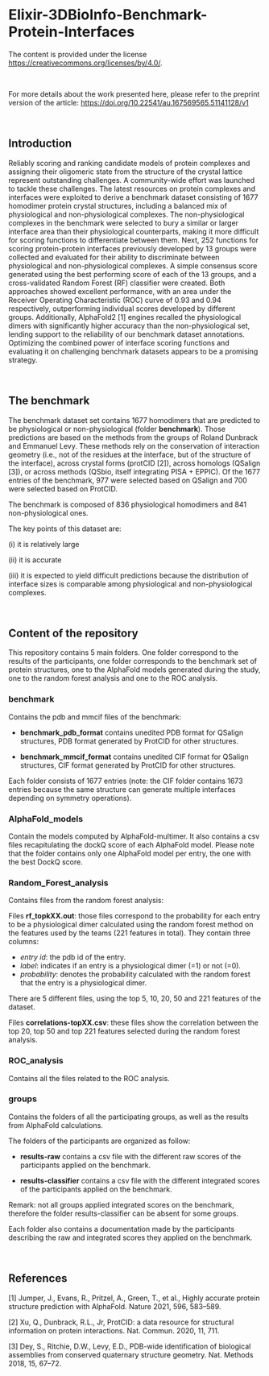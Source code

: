 # Elixir-3DBioInfo-Benchmark-Protein-Interfaces

The content is provided under the license https://creativecommons.org/licenses/by/4.0/.

<br>

For more details about the work presented here, please refer to the preprint version of the article:
https://doi.org/10.22541/au.167569565.51141128/v1

<br>


<h2>Introduction</h2>

Reliably scoring and ranking candidate models of protein complexes and assigning their oligomeric state from the structure of the crystal lattice represent outstanding challenges. A community-wide effort was launched to tackle these challenges. The latest resources on protein complexes and interfaces were exploited to derive a benchmark dataset consisting of 1677 homodimer protein crystal structures, including a balanced mix of physiological and non-physiological complexes. The non-physiological complexes in the benchmark were selected to bury a similar or larger interface area than their physiological counterparts, making it more difficult for scoring functions to differentiate between them. Next, 252 functions for scoring protein-protein interfaces previously developed by 13 groups were collected and evaluated for their ability to discriminate between physiological and non-physiological complexes. A simple consensus score generated using the best performing score of each of the 13 groups, and a cross-validated Random Forest (RF) classifier were created. Both approaches showed excellent performance, with an area under the Receiver Operating Characteristic (ROC) curve of 0.93 and 0.94 respectively, outperforming individual scores developed by different groups. Additionally, AlphaFold2 [1] engines recalled the physiological dimers with significantly higher accuracy than the non-physiological set, lending support to the reliability of our benchmark dataset annotations. Optimizing the combined power of interface scoring functions and evaluating it on challenging benchmark datasets appears to be a promising strategy.

<br>

<h2>The benchmark</h2>

The benchmark dataset set contains 1677 homodimers that are predicted to be physiological or non-physiological (folder **benchmark**). Those predictions are based on the methods from the groups of Roland Dunbrack and Emmanuel Levy. These methods rely on the conservation of interaction geometry (i.e., not of the residues at the interface, but of the structure of the interface), across crystal forms (protCID [2]), across homologs (QSalign [3]), or across methods (QSbio, itself integrating PISA + EPPIC). Of the 1677 entries of the benchmark, 977 were selected based on QSalign and 700 were selected based on ProtCID.

The benchmark is composed of 836 physiological homodimers and 841 non-physiological ones.

The key points of this dataset are: 
 
(i) it is relatively large

(ii) it is accurate

(iii) it is expected to yield difficult predictions because the distribution of interface sizes is comparable among physiological and non-physiological complexes.

<br>

<h2>Content of the repository</h2>

This repository contains 5 main folders. One folder correspond to the results of the participants, one folder corresponds to the benchmark set of protein structures, one to the AlphaFold models generated during the study, one to the random forest analysis and one to the ROC analysis.



<h3>benchmark</h3> 

Contains the pdb and mmcif files of the benchmark:

- **benchmark_pdb_format** contains unedited PDB format for QSalign structures, PDB format generated by ProtCID for other structures.

- **benchmark_mmcif_format** contains unedited CIF format for QSalign structures, CIF format generated by ProtCID for other structures.

Each folder consists of 1677 entries (note: the CIF folder contains 1673 entries because the same structure can generate multiple interfaces depending on symmetry operations).



<h3>AlphaFold_models</h3>

Contain the models computed by AlphaFold-multimer. It also contains a csv files recapitulating the dockQ score of each AlphaFold model. Please note that the folder contains only one AlphaFold model per entry, the one with the best DockQ score.



<h3>Random_Forest_analysis</h3>

Contains files from the random forest analysis:

Files **rf_topkXX.out**: those files correspond to the probability for each entry to be a physiological dimer calculated using the random forest method on the features used by the teams (221 features in total). They contain three columns: 
- *entry id*: the pdb id of the entry.
- *label*: indicates if an entry is a physiological dimer (=1) or not (=0).
- *probability*: denotes the probability calculated with the random forest that the entry is a physiological dimer. 

There are 5 different files, using the top 5, 10, 20, 50 and 221 features of the dataset.

Files **correlations-topXX.csv**: these files show the correlation between the top 20, top 50 and top 221 features selected during the random forest analysis.



<h3>ROC_analysis</h3>

Contains all the files related to the ROC analysis.     


<h3>groups</h3>

Contains the folders of all the participating groups, as well as the results from AlphaFold calculations.

The folders of the participants are organized as follow:

  - **results-raw** contains a csv file with the different raw scores of the participants applied on the benchmark.

  - **results-classifier** contains a csv file with the different integrated scores of the participants applied on the benchmark.
  
  Remark: not all groups applied integrated scores on the benchmark, therefore the folder results-classifier can be absent for some groups.

Each folder also contains a documentation made by the participants describing the raw and integrated scores they applied on the benchmark.

<br>

<h2>References</h2>

[1]	Jumper, J., Evans, R., Pritzel, A., Green, T., et al., Highly accurate protein structure prediction with AlphaFold. Nature 2021, 596, 583–589.

[2] Xu, Q., Dunbrack, R.L., Jr, ProtCID: a data resource for structural information on protein interactions. Nat. Commun. 2020, 11, 711.

[3] Dey, S., Ritchie, D.W., Levy, E.D., PDB-wide identification of biological assemblies from conserved quaternary structure geometry. Nat. Methods 2018, 15, 67–72.


